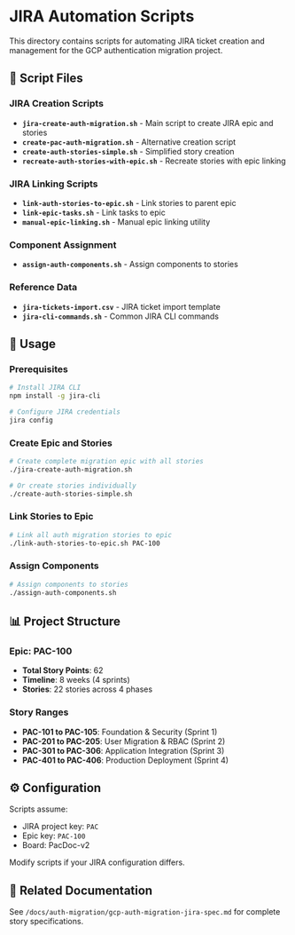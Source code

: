 # JIRA Automation Scripts

This directory contains scripts for automating JIRA ticket creation and management for the GCP authentication migration project.

## 📁 Script Files

### JIRA Creation Scripts
- **`jira-create-auth-migration.sh`** - Main script to create JIRA epic and stories
- **`create-pac-auth-migration.sh`** - Alternative creation script
- **`create-auth-stories-simple.sh`** - Simplified story creation
- **`recreate-auth-stories-with-epic.sh`** - Recreate stories with epic linking

### JIRA Linking Scripts
- **`link-auth-stories-to-epic.sh`** - Link stories to parent epic
- **`link-epic-tasks.sh`** - Link tasks to epic
- **`manual-epic-linking.sh`** - Manual epic linking utility

### Component Assignment
- **`assign-auth-components.sh`** - Assign components to stories

### Reference Data
- **`jira-tickets-import.csv`** - JIRA ticket import template
- **`jira-cli-commands.sh`** - Common JIRA CLI commands

## 🚀 Usage

### Prerequisites
```bash
# Install JIRA CLI
npm install -g jira-cli

# Configure JIRA credentials
jira config
```

### Create Epic and Stories
```bash
# Create complete migration epic with all stories
./jira-create-auth-migration.sh

# Or create stories individually
./create-auth-stories-simple.sh
```

### Link Stories to Epic
```bash
# Link all auth migration stories to epic
./link-auth-stories-to-epic.sh PAC-100
```

### Assign Components
```bash
# Assign components to stories
./assign-auth-components.sh
```

## 📊 Project Structure

### Epic: PAC-100
- **Total Story Points**: 62
- **Timeline**: 8 weeks (4 sprints)
- **Stories**: 22 stories across 4 phases

### Story Ranges
- **PAC-101 to PAC-105**: Foundation & Security (Sprint 1)
- **PAC-201 to PAC-205**: User Migration & RBAC (Sprint 2)
- **PAC-301 to PAC-306**: Application Integration (Sprint 3)
- **PAC-401 to PAC-406**: Production Deployment (Sprint 4)

## ⚙️ Configuration

Scripts assume:
- JIRA project key: `PAC`
- Epic key: `PAC-100`
- Board: PacDoc-v2

Modify scripts if your JIRA configuration differs.

## 🔗 Related Documentation

See `/docs/auth-migration/gcp-auth-migration-jira-spec.md` for complete story specifications.

